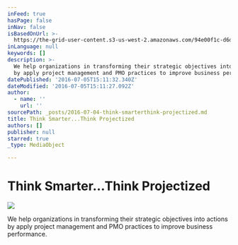 ```yaml
---
inFeed: true
hasPage: false
inNav: false
isBasedOnUrl: >-
  https://the-grid-user-content.s3-us-west-2.amazonaws.com/94e00f1c-d6d6-406e-8981-cc897e2c4a6c.png
inLanguage: null
keywords: []
description: >-
  We help organizations in transforming their strategic objectives into actions
  by apply project management and PMO practices to improve business performance.
datePublished: '2016-07-05T15:11:32.340Z'
dateModified: '2016-07-05T15:11:27.092Z'
author:
  - name: ''
    url: ''
sourcePath: _posts/2016-07-04-think-smarterthink-projectized.md
title: Think Smarter...Think Projectized
authors: []
publisher: null
starred: true
_type: MediaObject

---
```

# Think Smarter...Think Projectized
![](https://the-grid-user-content.s3-us-west-2.amazonaws.com/65e2557c-54b1-4465-ab6b-28a633babda3.jpg)

We help organizations in transforming their strategic objectives into actions by apply project management and PMO practices to improve business performance.